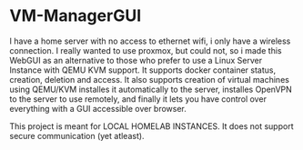 # VM-ManagerGUI
I have a home server with no access to ethernet wifi, i only have a wireless connection. I really wanted to use proxmox, but could not, so i made this WebGUI as an alternative to those who prefer to use a Linux Server Instance with QEMU KVM support. It supports docker container status, creation, deletion and access. It also supports creation of virtual machines using QEMU/KVM installes it automatically to the server, installes OpenVPN to the server to use remotely, and finally it lets you have control over everything with a GUI accessible over browser.

This project is meant for LOCAL HOMELAB INSTANCES. It does not support secure communication (yet atleast).
